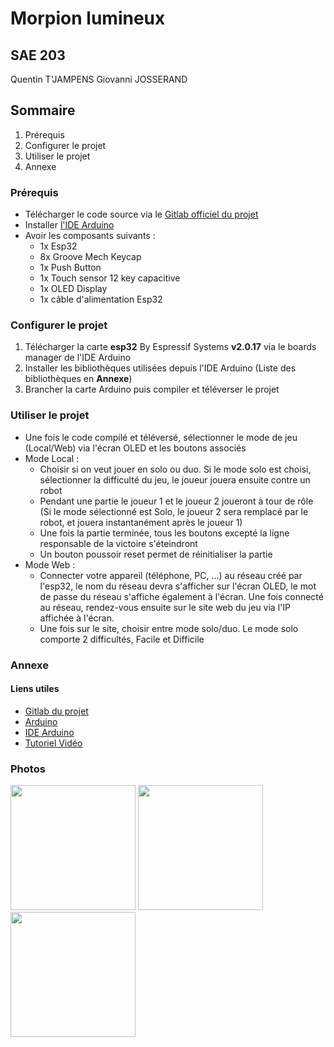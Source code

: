 # Morpion lumineux

## SAE 203

Quentin T'JAMPENS
Giovanni JOSSERAND

## Sommaire

1. Prérequis
2. Configurer le projet
3. Utiliser le projet
4. Annexe

### Prérequis

- Télécharger le code source via le [Gitlab officiel du projet](https://exemple.com)
- Installer [l'IDE Arduino](https://www.arduino.cc/en/software/)
- Avoir les composants suivants :
  - 1x Esp32
  - 8x Groove Mech Keycap
  - 1x Push Button
  - 1x Touch sensor 12 key capacitive
  - 1x OLED Display
  - 1x câble d'alimentation Esp32

### Configurer le projet

1. Télécharger la carte **esp32** By Espressif Systems **v2.0.17** via le boards manager de l'IDE Arduino
2. Installer les bibliothèques utilisées depuis l'IDE Arduino (Liste des bibliothèques en **Annexe**)
3. Brancher la carte Arduino puis compiler et téléverser le projet

### Utiliser le projet

- Une fois le code compilé et téléversé, sélectionner le mode de jeu (Local/Web) via l'écran OLED et les boutons associés
- Mode Local :
  - Choisir si on veut jouer en solo ou duo. Si le mode solo est choisi, sélectionner la difficulté du jeu, le joueur jouera ensuite contre un robot
  - Pendant une partie le joueur 1 et le joueur 2 joueront à tour de rôle (Si le mode sélectionné est Solo, le joueur 2 sera remplacé par le robot, et jouera instantanément après le joueur 1)
  - Une fois la partie terminée, tous les boutons excepté la ligne responsable de la victoire s'éteindront
  - Un bouton poussoir reset permet de réinitialiser la partie
- Mode Web :
  - Connecter votre appareil (téléphone, PC, ...) au réseau créé par l'esp32, le nom du réseau devra s'afficher sur l'écran OLED, le mot de passe du réseau s'affiche également à l'écran. Une fois connecté au réseau, rendez-vous ensuite sur le site web du jeu via l'IP affichée à l'écran.
  - Une fois sur le site, choisir entre mode solo/duo. Le mode solo comporte 2 difficultés, Facile et Difficile


### Annexe

#### Liens utiles
- [Gitlab du projet](https://exemple.com)
- [Arduino](https://www.arduino.cc/)
- [IDE Arduino](https://www.arduino.cc/en/software/)
- [Tutoriel Vidéo](https://exemple.com)

### Photos

<img src="https://iutbg-gitlab.iutbourg.univ-lyon1.fr/SAE_203_2025/grA_21_Morpion_lumineaux/gra_21_morpion_lumineaux_images/-/raw/main/ledsOff.jpg?ref_type=heads" height=200>
<img src="https://iutbg-gitlab.iutbourg.univ-lyon1.fr/SAE_203_2025/grA_21_Morpion_lumineaux/gra_21_morpion_lumineaux_images/-/raw/main/ledsOn.jpg?ref_type=heads" height=200>
<img src="https://iutbg-gitlab.iutbourg.univ-lyon1.fr/SAE_203_2025/grA_21_Morpion_lumineaux/gra_21_morpion_lumineaux_images/-/raw/main/oled.png?ref_type=heads" height=200>

